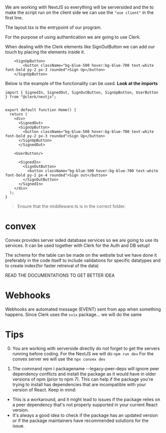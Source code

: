 We are working with NextJS so everything will be serversided and the to make the script run on the client side we can use the `"use client"` in the first line.

The layout.tsx is the entrypoint of our program.

For the purpose of using authentication we are going to use Clerk.

When dealing with the Clerk elements like SignOutButton we can add our touch by placing the elements inside it.
```tsx
    <SignUpButton> 
        <button className="bg-blue-500 hover:bg-blue-700 text-white font-bold py-2 px-3 rounded">Sign Up</button>
    </SignUpButton>
```

Below is the example of the functionality can be used. **Look at the imports**

```tsx
import { SignedIn, SignedOut, SignOutButton, SignUpButton, UserButton } from "@clerk/nextjs";


export default function Home() {
  return (
    <div>
      <SignedOut>
      <SignUpButton> 
        <button className="bg-blue-500 hover:bg-blue-700 text-white font-bold py-2 px-3 rounded">Sign Up</button>
      </SignUpButton>
      </SignedOut>

    <UserButton/>

      <SignedIn>
        <SignOutButton> 
          <button className="bg-blue-500 hover:bg-blue-700 text-white font-bold py-2 px-4 rounded">Sign out</button>
        </SignOutButton>
      </SignedIn>
    </div>
  );
}

```

> Ensure that the middleware.ts is in the correct folder.

# convex
Convex provides server sided database services so we are going to use its services. It can be used together with Clerk for the Auth and DB setup!

The schema for the table can be made on the website but we have done it preferably in the code itself to include validations for specific datatypes and to create index(for faster retreival of the data)

READ THE DOCUMENTATIONS TO GET BETTER IDEA

# Webhooks
Webhooks are automated message (EVENT) sent from app when something happens. Since Clerk uses the `svix` package... we will do the same

# Tips 

0. You are working with serverside directly do not forget to get the servers running before coding.
For the NextJS we will do `npm run dev`
For the convex server we will use the  `npx convex dev`


1. The command npm i packagename --legacy-peer-deps will ignore peer dependency conflicts and install the package as it would have in older versions of npm (prior to npm 7). This can help if the package you're trying to install has dependencies that are incompatible with your version of React. Keep in mind:
- This is a workaround, and it might lead to issues if the package relies on a peer dependency that's not properly supported in your current React version.
- It's always a good idea to check if the package has an updated version or if the package maintainers have recommended solutions for the issue.
